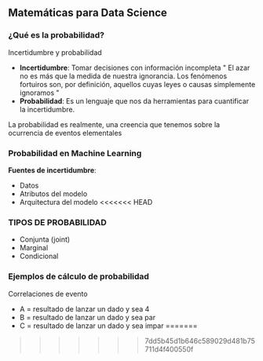 ## Matemáticas para Data Science
### ¿Qué es la probabilidad?
Incertidumbre y probabilidad
- **Incertidumbre**: Tomar decisiones con información incompleta
" El azar no es más que la medida de nuestra ignorancia. Los fenómenos fortuiros son, por definición, aquellos cuyas leyes o causas simplemente ignoramos "
- **Probabilidad**: Es un lenguaje que nos da herramientas para cuantificar la incertidumbre.

La probabilidad es realmente, una creencia que tenemos sobre la ocurrencia de eventos elementales

### Probabilidad en Machine Learning
**Fuentes de incertidumbre**:
- Datos
- Atributos del modelo
- Arquitectura del modelo
<<<<<<< HEAD

### TIPOS DE PROBABILIDAD
- Conjunta (joint)
- Marginal
- Condicional

### Ejemplos de cálculo de probabilidad
Correlaciones de evento
- A = resultado de lanzar un dado y sea 4
- B = resultado de lanzar un dado y sea par
- C = resultado de lanzar un dado y sea impar
=======
>>>>>>> 7dd5b45d1b646c589029d481b75711d4f400550f
